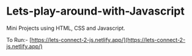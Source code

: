# Lets-play-around-with-Javascript
Mini Projects using HTML, CSS and Javascript.

To Run:- [https://lets-connect-2-js.netlify.app/](https://lets-connect-2-js.netlify.app/)
